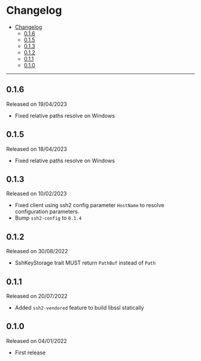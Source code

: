 # Changelog

- [Changelog](#changelog)
  - [0.1.6](#016)
  - [0.1.5](#015)
  - [0.1.3](#013)
  - [0.1.2](#012)
  - [0.1.1](#011)
  - [0.1.0](#010)

---

## 0.1.6

Released on 19/04/2023

- Fixed relative paths resolve on Windows

## 0.1.5

Released on 18/04/2023

- Fixed relative paths resolve on Windows

## 0.1.3

Released on 10/02/2023

- Fixed client using ssh2 config parameter `HostName` to resolve configuration parameters.
- Bump `ssh2-config` to `0.1.4`

## 0.1.2

Released on 30/08/2022

- SshKeyStorage trait MUST return `PathBuf` instead of `Path`

## 0.1.1

Released on 20/07/2022

- Added `ssh2-vendored` feature to build libssl statically

## 0.1.0

Released on 04/01/2022

- First release
